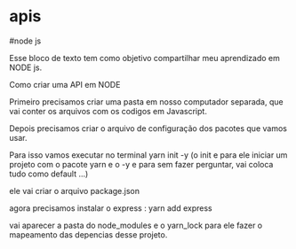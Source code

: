# apis

#node js

Esse bloco de texto tem como objetivo compartilhar meu aprendizado em NODE js.

Como criar uma API em NODE

Primeiro precisamos criar uma pasta em nosso computador separada, que vai conter os arquivos com os codigos em Javascript.

Depois precisamos criar o arquivo de configuração dos pacotes que vamos usar.

Para isso vamos executar no terminal yarn init -y (o init e para ele iniciar um projeto com o pacote yarn e o -y e para sem fazer perguntar, vai coloca tudo como default ...)

ele vai criar o arquivo package.json

agora precisamos instalar o express : yarn add express

vai aparecer a pasta do node_modules e o yarn_lock para ele fazer o mapeamento das depencias desse projeto.
